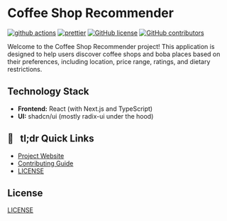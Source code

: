 # Coffee Shop Recommender

[![github actions](https://github.com/brewithus/webapp/actions/workflows/cicd.yml/badge.svg)](https://github.com/brewithus/webapp/actions/workflows/cicd.yml)
[![prettier](https://img.shields.io/badge/code_style-prettier-ff69b4.svg)](https://prettier.io)
[![GitHub license](https://badgen.net/github/license/brewithus/webapp)](https://github.com/brewithus/webapp/blob/latest/LICENSE)
[![GitHub contributors](https://img.shields.io/github/contributors/brewithus/webapp)](https://github.com/brewithus/webapp/graphs/contributors/)

Welcome to the Coffee Shop Recommender project! This application is designed to help users discover coffee shops and boba places based on their preferences, including location, price range, ratings, and dietary restrictions.

## Technology Stack

- **Frontend:** React (with Next.js and TypeScript)
- **UI:** shadcn/ui (mostly radix-ui under the hood)

## 🔗 &nbsp; tl;dr Quick Links

- [Project Website](https://brewith.us)
- [Contributing Guide](/CONTRIBUTING.md)
- [LICENSE](/LICENSE)

## License

[LICENSE](LICENSE)
